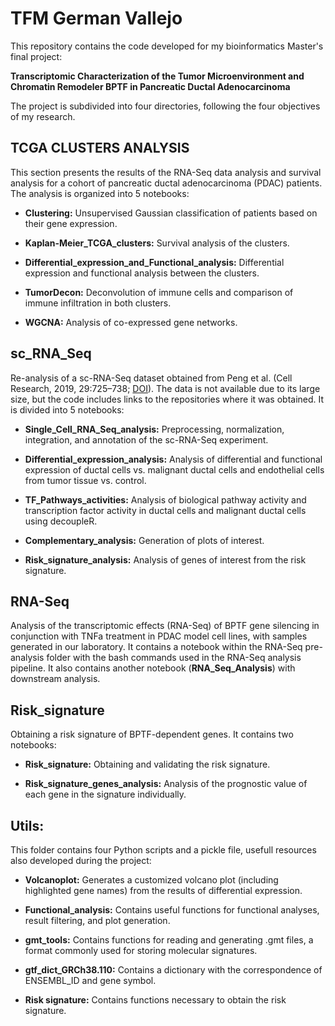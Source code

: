 # TFM German Vallejo

This repository contains the code developed for my bioinformatics Master's final project:

**Transcriptomic Characterization of the Tumor Microenvironment and Chromatin Remodeler BPTF in Pancreatic Ductal Adenocarcinoma**

The project is subdivided into four directories, following the four objectives of my research.

## TCGA CLUSTERS ANALYSIS

This section presents the results of the RNA-Seq data analysis and survival analysis for a cohort of pancreatic ductal adenocarcinoma (PDAC) patients. The analysis is organized into 5 notebooks:

- **Clustering:** Unsupervised Gaussian classification of patients based on their gene expression.

- **Kaplan-Meier_TCGA_clusters:** Survival analysis of the clusters.

- **Differential_expression_and_Functional_analysis:** Differential expression and functional analysis between the clusters.

- **TumorDecon:** Deconvolution of immune cells and comparison of immune infiltration in both clusters.

- **WGCNA:** Analysis of co-expressed gene networks.

## sc_RNA_Seq

Re-analysis of a sc-RNA-Seq dataset obtained from Peng et al. (Cell Research, 2019, 29:725–738; [DOI](https://doi.org/10.1038/s41422-019-0195-y)). The data is not available due to its large size, but the code includes links to the repositories where it was obtained. It is divided into 5 notebooks:

- **Single_Cell_RNA_Seq_analysis:** Preprocessing, normalization, integration, and annotation of the sc-RNA-Seq experiment.

- **Differential_expression_analysis:** Analysis of differential and functional expression of ductal cells vs. malignant ductal cells and endothelial cells from tumor tissue vs. control.

- **TF_Pathways_activities:** Analysis of biological pathway activity and transcription factor activity in ductal cells and malignant ductal cells using decoupleR.

- **Complementary_analysis:** Generation of plots of interest.

- **Risk_signature_analysis:** Analysis of genes of interest from the risk signature.

## RNA-Seq

Analysis of the transcriptomic effects (RNA-Seq) of BPTF gene silencing in conjunction with TNFa treatment in PDAC model cell lines, with samples generated in our laboratory. It contains a notebook within the RNA-Seq pre-analysis folder with the bash commands used in the RNA-Seq analysis pipeline. It also contains another notebook (**RNA_Seq_Analysis**) with downstream analysis.

## Risk_signature

Obtaining a risk signature of BPTF-dependent genes. It contains two notebooks:

- **Risk_signature:** Obtaining and validating the risk signature.

- **Risk_signature_genes_analysis:** Analysis of the prognostic value of each gene in the signature individually.

## Utils:

This folder contains four Python scripts and a pickle file, usefull resources also developed during the project:

- **Volcanoplot:** Generates a customized volcano plot (including highlighted gene names) from the results of differential expression.

- **Functional_analysis:** Contains useful functions for functional analyses, result filtering, and plot generation.

- **gmt_tools:** Contains functions for reading and generating .gmt files, a format commonly used for storing molecular signatures.

- **gtf_dict_GRCh38.110:** Contains a dictionary with the correspondence of ENSEMBL_ID and gene symbol.

- **Risk signature:** Contains functions necessary to obtain the risk signature.
